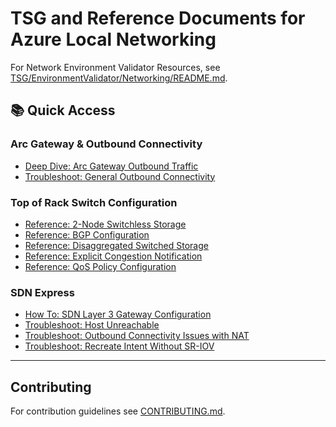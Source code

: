 # TSG and Reference Documents for Azure Local Networking

For Network Environment Validator Resources, see [TSG/EnvironmentValidator/Networking/README.md](../EnvironmentValidator/Networking/README.md).

## 📚 Quick Access

### Arc Gateway & Outbound Connectivity
- [Deep Dive: Arc Gateway Outbound Traffic](Arc-Gateway-Outbound-Connectivity/DeepDive-ArcGateway-Outbound-Traffic.md)
- [Troubleshoot: General Outbound Connectivity](Arc-Gateway-Outbound-Connectivity/Troubleshoot-Outbound-Connectivity.md)

### Top of Rack Switch Configuration
- [Reference: 2-Node Switchless Storage](Top-Of-Rack-Switch/Reference-TOR-2Node-Switchless-Storage.md)
- [Reference: BGP Configuration](Top-Of-Rack-Switch/Reference-TOR-BGP.md)
- [Reference: Disaggregated Switched Storage](Top-Of-Rack-Switch/Reference-TOR-Disaggregated-Switched-Storage.md)
- [Reference: Explicit Congestion Notification](Top-Of-Rack-Switch/Reference-TOR-Explicit-Congestion-Notification.md)
- [Reference: QoS Policy Configuration](Top-Of-Rack-Switch/Reference-TOR-QOS-Policy-Configuration.md)

### SDN Express
- [How To: SDN Layer 3 Gateway Configuration](SDN-Express/HowTo-SDNExpress-SDN-Layer3-Gateway-Configuration.md)
- [Troubleshoot: Host Unreachable](SDN-Express/Troubleshoot-SDNExpress-HealthAlert-HostUnreachable.md)
- [Troubleshoot: Outbound Connectivity Issues with NAT](SDN-Express/Troubleshoot-SDNExpress-Outbound-Connectivity-Issues-When-Using-Outbound-NAT.md)
- [Troubleshoot: Recreate Intent Without SR-IOV](SDN-Express/Troubleshoot-SDNExpress-Recreate-Intent-No-SRIOV.md)

---

## Contributing

For contribution guidelines see [CONTRIBUTING.md](CONTRIBUTING.md).
